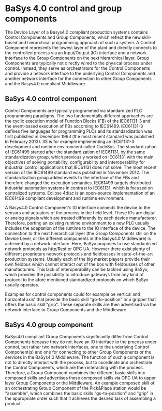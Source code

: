 # BaSys 4.0 control and group components
The Device Layer of a Basys4.0 compliant production systems contains Control Components and Group Components, which reflect the new skill-based and hierarchical programming approach of such a system. A Control Component represents the lowest layer of the plant and directly connects to the controlled process via an Input/Output (IO) interface and a network interface to the Group Components on the next hierarchical layer. Group Components are typically not directly wired to the physical process under control. Instead, they serve as orchestrators for the Control Components and provide a network interface to the underlying Control Components and another network interface for the connection to other Group Components and the Basys4.0 compliant Middleware.

## BaSys 4.0 control component
Control Components are typically programmed via standardized PLC programming paradigms. The two fundamentally different approaches are the cyclic execution model of Function Blocks (FB) of the IEC61131-3 and the event-based execution of FBs according to IEC61499. IEC61131-3 defines five languages for programming PLCs and its standardization was first published in December 1993 (the most recent standard was published in February 2013). 3S is for example implementing an IEC61131-3 development and runtime environment called CodeSys. The standardization of IEC61499 started after the standardization of IEC61131, by the same standardization group, which previously worked on IEC61131 with the main objectives of solving portability, configurability and interoperability for industrial control applications that IEC61131 does not solve. The most recent version of the IEC61499 standard was published in November 2012. The standardization group added events to the interface of the FBs and therefore changed the execution semantics. IEC61499 targets distributed industrial automation systems in contrast to IEC61131, which is focused on centralized systems. Eclipse 4diac is an open-source implementation of an IEC61499 compliant development and runtime environment.

A Basys4.0 Control Component's IO interface connects the device to the sensors and actuators of the process in the field level. These IOs are digital or analog signals which are treated differently by each device manufacturer. Therefore, porting an existing runtime environment to a new PLC usually includes the adaptation of the runtime to the IO interface of the device. The connection to the next hierarchical layer (the Group Components still on the Device Level, or the different components in the Basys4.0 Middleware) is achieved by a network interface. Here, BaSyx proposes to use standardized network protocols as http/Rest or OPC UA. However there exist plenty of different proprietary network protocols and fieldbusses in state-of-the-art production systems. Usually each of the big market players provide their own fieldbus which cannot interact out of the box with fieldbusses of other manufacturers. This lack of interoperability can be tackled using BaSyx, which provides the possibility to introduce gateways from any kind of protocol to the afore mentioned standardized protocols on which BaSyx usually operates.

Examples for control components could for example be vertical and horizontal axis' that provide the basic skill "go-to-position" or a gripper that offers the basic skill "grip". These separate skills are then advertised via the network interface to Group Components and the Middleware.

## BaSys 4.0 group component
BaSys4.0 compliant Group Components significantly differ from Control Components because they do not have an IO interface to the process under control, but rather two network interfaces, one to the underlying Control Component(s) and one for connecting to other Group Components or the services in the BaSys4.0 Middleware. The function of such a component is not to directly interact with the process, but to coordinate and orchestrate the Control Components, which are then interacting with the process. Therefore, a Group Component combines the different basic skills into composed skills and advertises these composed skills via OPC UA to upper layer Group Components or the Middleware. An example composed skill of an orchestrating Group Component of the Pick&Place station would be "assemble", which combines the basic skills "go-to-position" and "grip" in the appropriate order such that it achieves the desired task of assembling a product.
